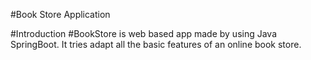 #Book Store Application

#Introduction
#BookStore is web based app made by using Java SpringBoot. It tries adapt all the basic features of an online book store.